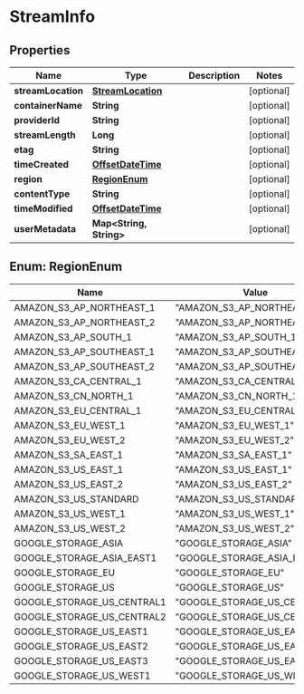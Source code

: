 
# StreamInfo

## Properties
Name | Type | Description | Notes
------------ | ------------- | ------------- | -------------
**streamLocation** | [**StreamLocation**](StreamLocation.md) |  |  [optional]
**containerName** | **String** |  |  [optional]
**providerId** | **String** |  |  [optional]
**streamLength** | **Long** |  |  [optional]
**etag** | **String** |  |  [optional]
**timeCreated** | [**OffsetDateTime**](OffsetDateTime.md) |  |  [optional]
**region** | [**RegionEnum**](#RegionEnum) |  |  [optional]
**contentType** | **String** |  |  [optional]
**timeModified** | [**OffsetDateTime**](OffsetDateTime.md) |  |  [optional]
**userMetadata** | **Map&lt;String, String&gt;** |  |  [optional]


<a name="RegionEnum"></a>
## Enum: RegionEnum
Name | Value
---- | -----
AMAZON_S3_AP_NORTHEAST_1 | &quot;AMAZON_S3_AP_NORTHEAST_1&quot;
AMAZON_S3_AP_NORTHEAST_2 | &quot;AMAZON_S3_AP_NORTHEAST_2&quot;
AMAZON_S3_AP_SOUTH_1 | &quot;AMAZON_S3_AP_SOUTH_1&quot;
AMAZON_S3_AP_SOUTHEAST_1 | &quot;AMAZON_S3_AP_SOUTHEAST_1&quot;
AMAZON_S3_AP_SOUTHEAST_2 | &quot;AMAZON_S3_AP_SOUTHEAST_2&quot;
AMAZON_S3_CA_CENTRAL_1 | &quot;AMAZON_S3_CA_CENTRAL_1&quot;
AMAZON_S3_CN_NORTH_1 | &quot;AMAZON_S3_CN_NORTH_1&quot;
AMAZON_S3_EU_CENTRAL_1 | &quot;AMAZON_S3_EU_CENTRAL_1&quot;
AMAZON_S3_EU_WEST_1 | &quot;AMAZON_S3_EU_WEST_1&quot;
AMAZON_S3_EU_WEST_2 | &quot;AMAZON_S3_EU_WEST_2&quot;
AMAZON_S3_SA_EAST_1 | &quot;AMAZON_S3_SA_EAST_1&quot;
AMAZON_S3_US_EAST_1 | &quot;AMAZON_S3_US_EAST_1&quot;
AMAZON_S3_US_EAST_2 | &quot;AMAZON_S3_US_EAST_2&quot;
AMAZON_S3_US_STANDARD | &quot;AMAZON_S3_US_STANDARD&quot;
AMAZON_S3_US_WEST_1 | &quot;AMAZON_S3_US_WEST_1&quot;
AMAZON_S3_US_WEST_2 | &quot;AMAZON_S3_US_WEST_2&quot;
GOOGLE_STORAGE_ASIA | &quot;GOOGLE_STORAGE_ASIA&quot;
GOOGLE_STORAGE_ASIA_EAST1 | &quot;GOOGLE_STORAGE_ASIA_EAST1&quot;
GOOGLE_STORAGE_EU | &quot;GOOGLE_STORAGE_EU&quot;
GOOGLE_STORAGE_US | &quot;GOOGLE_STORAGE_US&quot;
GOOGLE_STORAGE_US_CENTRAL1 | &quot;GOOGLE_STORAGE_US_CENTRAL1&quot;
GOOGLE_STORAGE_US_CENTRAL2 | &quot;GOOGLE_STORAGE_US_CENTRAL2&quot;
GOOGLE_STORAGE_US_EAST1 | &quot;GOOGLE_STORAGE_US_EAST1&quot;
GOOGLE_STORAGE_US_EAST2 | &quot;GOOGLE_STORAGE_US_EAST2&quot;
GOOGLE_STORAGE_US_EAST3 | &quot;GOOGLE_STORAGE_US_EAST3&quot;
GOOGLE_STORAGE_US_WEST1 | &quot;GOOGLE_STORAGE_US_WEST1&quot;



